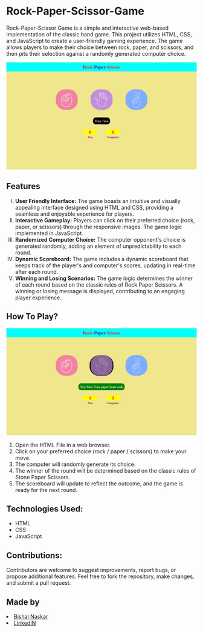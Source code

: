 # Rock-Paper-Scissor-Game
<p>Rock-Paper-Scissor Game is a simple and interactive web-based implementation of the classic hand game. This project utilizes HTML, CSS, and JavaScript to create a user-friendly gaming experience. The game allows players to make their choice between rock, paper, and scissors, and then pits their selection against a randomly generated computer choice.</p>
<img src="https://github.com/Bishal-5/Rock-Paper-Scissor-Game/blob/main/Rock-Paper-Scissor/Screenshot/1.png">

<h2>Features</h2>
<ol type="I">
  <li><strong>User Friendly Interface:</strong> The game boasts an intuitive and visually appealing interface designed using HTML and CSS, providing a seamless and enjoyable experience for players.</li>
  <li><strong>Interactive Gameplay:</strong> Players can click on their preferred choice (rock, paper, or scissors) through the responsive images. The game logic implemented in JavaScript.</li>
  <li><strong>Randomized Computer Choice:</strong> The computer opponent's choice is generated randomly, adding an element of unpredictability to each round.</li>
  <li><strong>Dynamic Scoreboard:</strong> The game includes a dynamic scoreboard that keeps track of the player's and computer's scores, updating in real-time after each round.</li>
  <li><strong>Winning and Losing Scenarios:</strong> The game logic determines the winner of each round based on the classic rules of Rock Paper Scissors. A winning or losing message is displayed, contributing to an engaging player experience.</li>
</ol>

<h2>How To Play?</h2>
<img src="https://github.com/Bishal-5/Rock-Paper-Scissor-Game/blob/main/Rock-Paper-Scissor/Screenshot/2.png">
<ol>
  <li>Open the HTML File in a web browser.</li>
  <li>Click on your preferred choice (rock / paper / scissors) to make your move.</li>
  <li>The computer will randomly generate its choice.</li>
  <li>The winner of the round will be determined based on the classic rules of Stone Paper Scissors.</li>
  <li>The scoreboard will update to reflect the outcome, and the game is ready for the next round.</li>  
</ol>

<h2>Technologies Used:</h2>
<ul>
  <li>HTML</li>
  <li>CSS</li>
  <li>JavaScript</li>
</ul>

<h2>Contributions:</h2>
<p>Contributors are welcome to suggest improvements, report bugs, or propose additional features. Feel free to fork the repository, make changes, and submit a pull request.</p>

<h2>Made by</h2>
<li><a href="https://github.com/Bishal-5">Bishal Naskar</a></li>
<li><a href="https://www.linkedin.com/in/bishal-naskar-2a5716250/">LinkedIN</a></li>
